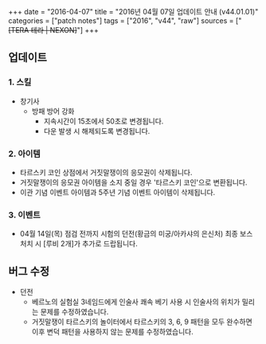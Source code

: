 +++
date = "2016-04-07"
title = "2016년 04월 07일 업데이트 안내 (v44.01.01)"
categories = ["patch notes"]
tags = ["2016", "v44", "raw"]
sources = ["~~[TERA 테라 | NEXON]~~"]
+++

## 업데이트

### **1.** 스킬
- 창기사
  - 방패 방어 강화
    - 지속시간이 15초에서 50초로 변경됩니다.
    - 다운 발생 시 해제되도록 변경됩니다.

### **2.** 아이템
- 타르스키 코인 상점에서 거짓말쟁이의 응모권이 삭제됩니다.
- 거짓말쟁이의 응모권 아이템을 소지 중일 경우 '타르스키 코인'으로 변환됩니다.
- 이관 기념 이벤트 아이템과 5주년 기념 이벤트 아이템이 삭제됩니다.

### **3.** 이벤트
- 04월 14일(목) 점검 전까지 시험의 던전(황금의 미궁/아카샤의 은신처) 최종 보스 처치 시 [루비 2개]가 추가로 드랍됩니다.

## 버그 수정

- 던전
  - 베르노의 실험실 3네임드에게 인술사 쾌속 베기 사용 시 인술사의 위치가 밀리는 문제를 수정하였습니다.
  - 거짓말쟁이 타르스키의 놀이터에서 타르스키의 3, 6, 9 패턴을 모두 완수하면 이후 변덕 패턴을 사용하지 않는 문제를 수정하였습니다.
